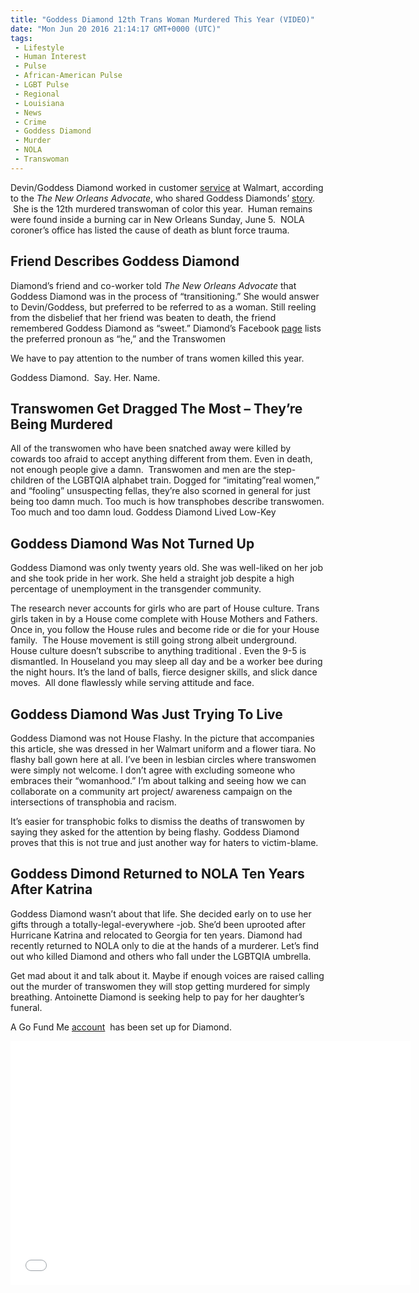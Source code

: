 ```yaml
---
title: "Goddess Diamond 12th Trans Woman Murdered This Year (VIDEO)"
date: "Mon Jun 20 2016 21:14:17 GMT+0000 (UTC)"
tags: 
 - Lifestyle
 - Human Interest
 - Pulse
 - African-American Pulse
 - LGBT Pulse
 - Regional
 - Louisiana
 - News
 - Crime
 - Goddess Diamond
 - Murder
 - NOLA
 - Transwoman
---
```

<p><!--OffDef--></p><p><!--Ads1--></p><p>Devin/Goddess Diamond worked in customer&#xA0;<a href="http://www.autostraddle.com/black-trans-woman-goddess-diamond-becomes-12th-trans-person-murdered-in-the-u-s-this-year-341818/" onclick="__gaTracker(&apos;send&apos;, &apos;event&apos;, &apos;outbound-article&apos;, &apos;http://www.autostraddle.com/black-trans-woman-goddess-diamond-becomes-12th-trans-person-murdered-in-the-u-s-this-year-341818/&apos;, &apos;service&apos;);">service</a>&#xA0;at Walmart, according to the&#xA0;<em>The New Orleans Advocate</em>, who shared Goddess Diamonds&#x2019; <a href="http://www.theneworleansadvocate.com/news/16059243-125/answers-elusive-after-body-found-in-burned-car-in-new-orleans-east" onclick="__gaTracker(&apos;send&apos;, &apos;event&apos;, &apos;outbound-article&apos;, &apos;http://www.theneworleansadvocate.com/news/16059243-125/answers-elusive-after-body-found-in-burned-car-in-new-orleans-east&apos;, &apos;story&apos;);">story</a>. &#xA0;She is the&#xA0;12th murdered transwoman&#xA0;of color this year. &#xA0;Human remains were found inside a burning car in New Orleans Sunday, June 5. &#xA0;NOLA coroner&#x2019;s office has listed the cause of death as blunt force trauma.</p><h2>Friend Describes Goddess Diamond</h2><p>Diamond&#x2019;s friend and&#xA0;co-worker&#xA0;told <em>The New Orleans Advocate&#xA0;</em>that Goddess Diamond was in the process of &#x201C;transitioning.&#x201D; She would answer to Devin/Goddess, but preferred to be referred to&#xA0;as a woman. Still reeling from the disbelief that her friend was beaten to death, the friend remembered Goddess Diamond&#xA0;as&#xA0;&#x201C;sweet.&#x201D;&#xA0;Diamond&#x2019;s Facebook <a href="https://www.facebook.com/devyy.zolanski?fref=ts" onclick="__gaTracker(&apos;send&apos;, &apos;event&apos;, &apos;outbound-article&apos;, &apos;https://www.facebook.com/devyy.zolanski?fref=ts&apos;, &apos;page&apos;);">page</a>&#xA0;lists the preferred pronoun as&#xA0;&#x201C;he,&#x201D; and the Transwomen</p><p>We have to pay attention to the number of trans women killed this year.</p><p>Goddess Diamond. &#xA0;Say. Her. Name.</p><h2>Transwomen Get Dragged The Most &#x2013; They&#x2019;re Being Murdered</h2><p>All of the transwomen who have been snatched away were killed by cowards too afraid to accept anything different from them. Even in death, not enough people give a damn. &#xA0;Transwomen&#xA0;and men are the step-children of the LGBTQIA alphabet train. Dogged for &#x201C;imitating&#x201D;real women,&#x201D; and &#x201C;fooling&#x201D; unsuspecting fellas, they&#x2019;re also scorned in general for just being too damn much. Too much is how transphobes describe transwomen. Too much and too damn loud.&#xA0;Goddess Diamond Lived Low-Key</p><h2>Goddess Diamond&#xA0;Was Not Turned Up</h2><p>Goddess Diamond was only twenty years&#xA0;old. She was well-liked on her job and she took pride in her work. She held a straight job despite&#xA0;a high percentage of unemployment in the transgender community.</p><p>The research never accounts for girls who are part of House culture. Trans girls taken in by a House come complete with House Mothers and Fathers. Once in, you follow the House rules and become ride or die for your House family. &#xA0;The House movement is still going strong albeit underground. House culture doesn&#x2019;t subscribe to anything traditional . Even the 9-5 is dismantled. In Houseland&#xA0;you may sleep all day and be a worker bee during the night hours. It&#x2019;s the land of balls, fierce designer skills, and slick dance moves. &#xA0;All done flawlessly while serving attitude and face.</p><h2>Goddess Diamond Was Just Trying To Live</h2><p>Goddess Diamond was not House Flashy. In the picture that accompanies this article, she was dressed in her Walmart uniform and a flower tiara. No flashy ball gown here at all. I&#x2019;ve been in lesbian circles where transwomen were simply not welcome. I don&#x2019;t agree with excluding someone who embraces their &#x201C;womanhood.&#x201D; I&#x2019;m about talking and seeing how we can collaborate on a community art project/ awareness campaign on the intersections of transphobia and racism.</p><p>It&#x2019;s easier for transphobic folks to dismiss the deaths of transwomen by saying they asked for the attention by being flashy. Goddess Diamond proves that this is not true and just another way for haters to victim-blame.</p><h2>Goddess Dimond Returned to NOLA Ten Years After Katrina</h2><p>Goddess Diamond wasn&#x2019;t about that life. She decided early on to use her gifts through a totally-legal-everywhere -job. She&#x2019;d been uprooted after Hurricane Katrina and relocated to Georgia for ten years. Diamond had recently returned to NOLA only to die at the hands of a murderer. Let&#x2019;s find out who killed Diamond and others who fall under the LGBTQIA umbrella.</p><p>Get mad about it and talk about it. Maybe if enough voices are raised calling out the&#xA0;murder of transwomen&#xA0;they will stop getting murdered for simply breathing. Antoinette Diamond is seeking help to pay for her daughter&#x2019;s funeral.</p><p>A Go Fund Me <a href="https://www.gofundme.com/28b4atw" onclick="__gaTracker(&apos;send&apos;, &apos;event&apos;, &apos;outbound-article&apos;, &apos;https://www.gofundme.com/28b4atw&apos;, &apos;account&apos;);">account</a> &#xA0;has been set up for Diamond.</p><p><!--Ads2--></p><p><span class="embed-youtube" style="text-align:center; display: block;"><iframe class="youtube-player" type="text/html" width="640" height="390" src="//www.youtube.com/embed/kOuH43-_4Yo?version=3&amp;rel=1&amp;fs=1&amp;autohide=2&amp;showsearch=0&amp;showinfo=1&amp;iv_load_policy=1&amp;wmode=transparent" allowfullscreen="true" style="border:0;"></iframe></span></p><p>&#xA0;</p>